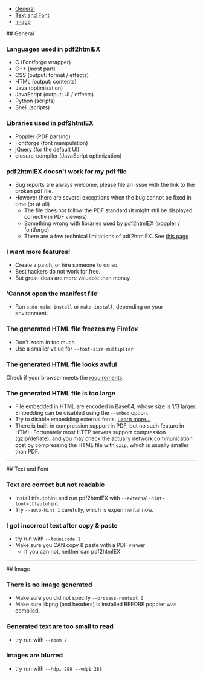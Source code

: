 - [General](#general)
- [Text and Font](#text-and-font)
- [Image](#image)

<div id="general"></div>
## General

### Languages used in pdf2htmlEX
  
 - C (Fontforge wrapper)
 - C++ (most part)
 - CSS (output: format / effects)
 - HTML (output: contents)
 - Java (optimization)
 - JavaScript (output: UI / effects)
 - Python (scripts)
 - Shell (scripts)

### Libraries used in pdf2htmlEX
 - Poppler (PDF parsing)
 - Fontforge (font manipulation)
 - jQuery (for the default UI)
 - closure-compiler (JavaScript optimization)

### pdf2htmlEX doesn't work for my pdf file

 - Bug reports are always welcome, please file an issue with the link to the broken pdf file.
 - However there are several exceptions when the bug cannot be fixed in time (or at all)
   - The file does not follow the PDF standard (it might still be displayed correctly in PDF viewers)
   - Something wrong with libraries used by pdf2htmlEX (poppler / fontforge)
   - There are a few technical limitations of pdf2htmlEX. See [this page](https://github.com/coolwanglu/pdf2htmlEX/wiki/Limitations)

### I want more features!
 - Create a patch, or hire someone to do so.
 - Best hackers do not work for free.
 - But great ideas are more valuable than money.

### 'Cannot open the manifest file'
 - Run `sudo make install` or `make install`, depending on your environment.

### The generated HTML file freezes my Firefox
 
 - Don't zoom in too much
 - Use a smaller value for `--font-size-multiplier`

### The generated HTML file looks awful
 
Check if your browser meets the [requirements](https://github.com/coolwanglu/pdf2htmlEX/wiki/Browser-Requirements).

### The generated HTML file is too large

 - File embedded in HTML are encoded in Base64, whose size is 1/3 larger. Embedding can be disabled using the `--embed` option.
 - Try to disable embedding external fonts. [Learn more...](https://github.com/coolwanglu/pdf2htmlEX/wiki/Font-Files#embed-or-not)
 - There is built-in compression support in PDF, but no such feature in HTML. Fortunately most HTTP servers support compression (gzip/deflate), and you may check the actually network communication cost by compressing the HTML file with `gzip`, which is usually smaller than PDF.

***
<div id="text-font"></div>
## Text and Font

### Text are correct but not readable
 
 - Install ttfautohint and run pdf2htmlEX with `--external-hint-tool=ttfautohint`
 - Try `--auto-hint 1` carefully, which is experimental now.

### I got incorrect text after copy & paste

 - try run with `--tounicode 1`
 - Make sure you CAN copy & paste with a PDF viewer
   - If you can not, neither can pdf2htmlEX

***
<div id="image"></div>
## Image

### There is no image generated

 - Make sure you did not specify `--process-nontext 0`
 - Make sure libpng (and headers) is installed BEFORE poppler was compiled.

### Generated text are too small to read

 - try run with `--zoom 2`

### Images are blurred

 - try run with `--hdpi 288 --vdpi 288`
